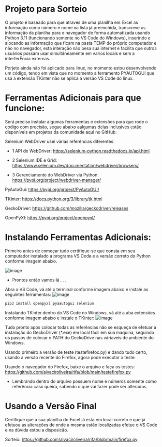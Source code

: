 # Projeto para Sorteio

O projeto é baseado para que através de uma planilha em Excel as informação como número e nome na lista já preenchida, transcreve as informação da planilha para o navegador de forma automatizada usando Python 3.11 (funcionando somente no VS Code do Windows), inserindo e alocando as informação que ficam na pasta TEMP do próprio computador e não no navegador, esta interação não pesa sua internet e facilita que outros usuários possam usar simultâneamente em varios locais e sem a interferÊncia externas.

Porjeto ainda não foi aplicado para linux, no momento estou desenvolvendo um código, tendo em vista que no momento a ferramento PYAUTOGUI que usa a extensão TKinter não se aplica a versão VS Code do linux.

# Ferramentas Adicionais para que funcione:

Será preciso instalar algumas ferramentas e extensões para que rode o código com precisão, segue abaixo aalgumas delas inclusives estão disponíveis em projetos da comunidade aqui no GitHub:

Selenium WebDriver usei várias referências diferentes:

- 1 API do WebDriver: https://selenium-python.readthedocs.io/api.html

- 2 Selenium IDE e Grid: https://www.selenium.dev/documentation/webdriver/browsers/

- 3 Gerenciamento do WebDriver via Python: https://pypi.org/project/webdriver-manager/

PyAutoGui: https://pypi.org/project/PyAutoGUI/

TKinter: https://docs.python.org/3/library/tk.html

GeckoDriver: https://github.com/mozilla/geckodriver/releases

OpenPyXl: https://pypi.org/project/openpyxl/

# Instalando Ferramentas Adicionais:

Primeiro antes de começar tudo certifique-se que consta em seu computador instalado a programa VS Code e a versão correto do Python conforme imagem abaixo.

![image](https://github.com/alvaciroliveira/rifa/assets/129803614/5b45b320-445e-4afd-baae-d2326a558c1c)

 - Prontos então vamos lá . . .

Abra o VS Code, vá até o terminal conforme imagem abaixo e instale as seguintes ferramentas:
![image](https://github.com/alvaciroliveira/rifa/assets/129803614/f79803a7-3b57-4157-b4ab-c2566a689513)

```bash
pip3 install openpyxl pyaautogui selenium
```

Instalando TKinter dentro do VS Code no Windows, vá até a aba extensões conforme imagem abaixo e instale o TKinter:
![image](https://github.com/alvaciroliveira/rifa/assets/129803614/28222746-8933-46ec-95df-2dcbcb6acdc5)

Tudo pronto após colocar todas as referências não se esqueça de efetuar a instalação do GeckoDriver (*.exe) em local fácil em sua maquina, seguindo os passos de colocar o PATH do GeckoDrive nas váriaveis de ambiente do Windows.

Usando primeiro a versão de teste (testefirefox.py) e dando tudo certo, usando a versão recente do Firefox, agora pode executar o teste:

Usando o navegador do Firefox, baixe o arquivo e faça os testes: https://github.com/alvaciroliveira/rifa/blob/main/testefirefox.py

 - Lembrando dentro do arquivo possuem nome e números somente como referência caso queira, sabendo o que vai fazer pode ser alterados.

# Usando a Versão Final

Certifique que a sua planilha do Excel já esta em local correto e que já efetuou as alterações de onde a mesma estão localizadas efetue o VS Code e na dúvida estou a disposicão.

Sorteio: https://github.com/alvaciroliveira/rifa/blob/main/firefox.py

